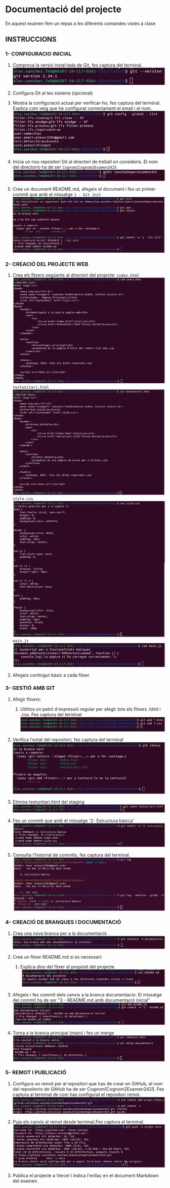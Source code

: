 # Documentació del projecte
En aquest examen fem un repas a les diferents comandes vistes a clase

## INSTRUCCIONS

### 1- CONFIGURACIO INICIAL
  1. Comprova la versió instal·lada de Git, fes captura del terminal.
  ![Captura del exercici](CapturesExamen/0-1.png)
  2. Configura Git al teu sistema (opcional)
  
  3. Mostra la configuració actual per verificar-ho, fes captura del terminal. Explica com veig que he configurat correctament el email i el nom.
  ![Captura del exercici](CapturesExamen/0-3.png)
  4. Inicia un nou repositori Git al directori de treball on consideris. El nom del directorio ha de ser `Cognom1Cognom2Examen2425`
  ![Captura del exercici](CapturesExamen/0-4.png)
  5. Crea un document README.md, afegeix el document i fes un primer commit que amb el missatge
     `1 - Git init`
  ![Captura del exercici](CapturesExamen/0-5.png)



### 2- CREACIÓ DEL PROJECTE WEB
  1. Crea els fitxers següents al directori del projecte:
  `index.html`
  ![Captura del exercici](CapturesExamen/2-1-1.png)
  `testunitari.html`
  ![Captura del exercici](CapturesExamen/2-1-2.png)
  `style.css`
  ![Captura del exercici](CapturesExamen/2-1-3.png)
  `main.js`
  ![Captura del exercici](CapturesExamen/2-1-4.png)

  2. Afegeix contingut bàsic a cada fitxer.



### 3- GESTIÓ AMB GIT
  1. Afegir fitxers:
     1. Utilitza un patró d'expressió regular per afegir tots els fitxers .html i .css. Fes captura del terminal
  ![Captura del exercici](CapturesExamen/3-1.png)
  3. Verifica l'estat del repositori, fes captura del terminal
  ![Captura del exercici](CapturesExamen/3-2.png)
  
  4. Elimina testunitari.html del staging
  ![Captura del exercici](CapturesExamen/3-3.png)
  
  5. Fes un commit que amb el missatge '2- Estructura bàsica'
  ![Captura del exercici](CapturesExamen/3-4.png)
  
  6. Consulta l'historial de commits, fes captura del terminal.
  ![Captura del exercici](CapturesExamen/3-5.png)


### 4- CREACIÓ DE BRANQUES I DOCUMENTACIÓ
  1. Crea una nova branca per a la documentació
  ![Captura del exercici](CapturesExamen/4-1.png)

  2. Crea un fitxer README.md si es necessari:
     1. Explica dins del fitxer el propòsit del projecte.
  ![Captura del exercici](CapturesExamen/4-2.png)
  
  3. Afegeix i fes commit dels canvis a la branca documentacio. El missatge del commit ha de ser "3 - README.md amb documentació inicial"
  ![Captura del exercici](CapturesExamen/4-3.png)
  
  4. Torna a la branca principal (main) i fes un merge
  ![Captura del exercici](CapturesExamen/4-4.png)



### 5- REMOT I PUBLICACIÓ
  1. Configura un remot per al repositori que has de crear en GitHub, el nom del repositorio de GitHub ha de ser Cognom1Cognom2Examen2425. Fes captura al terminal de com has configurat el repositori remot.
  ![Captura del exercici](CapturesExamen/5-1.png)

  2. Puja els canvis al remot desde terminal.Fes captura al terminal.
  ![Captura del exercici](CapturesExamen/5-2.png)
  
  3. Publica el projecte a Vercel i indica l'enllaç en el document Markdown del examen.
